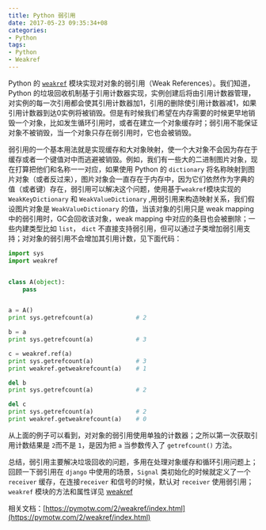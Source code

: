 ```yaml
---
title: Python 弱引用
date: 2017-05-23 09:35:34+08
categories:
- Python
tags:
- Python
- Weakref
---
```

Python 的 <code>[weakref](https://docs.python.org/2/library/weakref.html)</code> 模块实现对对象的弱引用（Weak References）。我们知道，Python 的垃圾回收机制基于引用计数器实现，实例创建后将由引用计数器管理，对实例的每一次引用都会使其引用计数器加1，引用的删除使引用计数器减1，如果引用计数器到达0实例将被销毁。但是有时候我们希望在内存需要的时候更早地销毁一个对象，比如发生循环引用时，或者在建立一个对象缓存时；弱引用不能保证对象不被销毁，当一个对象只存在弱引用时，它也会被销毁。

<!-- more -->

弱引用的一个基本用法就是实现缓存和大对象映射，使一个大对象不会因为存在于缓存或者一个键值对中而逃避被销毁。例如，我们有一些大的二进制图片对象，现在打算把他们和名称一一对应，如果使用 Python 的 `dictionary` 将名称映射到图片对象（或者反过来），图片对象会一直存在于内存中，因为它们依然作为字典的值（或者键）存在，弱引用可以解决这个问题，使用基于`weakref`模块实现的 `WeakKeyDictionary` 和 `WeakValueDictionary` ,用弱引用来构造映射关系，我们假设图片对象是 `WeakValueDictionary` 的值，当该对象的引用只是 weak mapping 中的弱引用时，GC会回收该对象，weak mapping 中对应的条目也会被删除；一些内建类型比如 `list`， `dict` 不直接支持弱引用，但可以通过子类增加弱引用支持；对对象的弱引用不会增加其引用计数，见下面代码：

``` python
import sys
import weakref


class A(object):
    pass


a = A()
print sys.getrefcount(a)            # 2

b = a
print sys.getrefcount(a)            # 3

c = weakref.ref(a)
print sys.getrefcount(a)            # 3
print weakref.getweakrefcount(a)    # 1

del b
print sys.getrefcount(a)            # 2

del c
print sys.getrefcount(a)            # 2
print weakref.getweakrefcount(a)    # 0
```

从上面的例子可以看到，对对象的弱引用使用单独的计数器；之所以第一次获取引用计数结果是 `2`而不是 `1`，是因为把 `a` 当参数传入了 `getrefcount()` 方法。

总结，弱引用主要解决垃圾回收的问题，多用在处理对象缓存和循环引用问题上；回顾一下弱引用在 `django` 中使用的场景，`Signal` 类初始化的时候就定义了一个 `receiver` 缓存，在连接`receiver` 和信号的时候，默认对 `receiver` 使用弱引用；`weakref` 模块的方法和属性详见 [weakref](https://docs.python.org/2/library/weakref.html)


相关文档：[https://pymotw.com/2/weakref/index.html](https://pymotw.com/2/weakref/index.html)